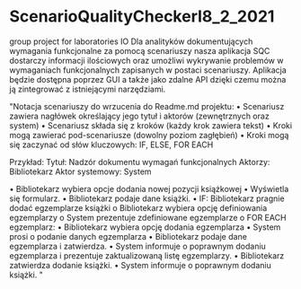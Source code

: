 # ScenarioQualityCheckerI8_2_2021
group project for laboratories IO
Dla analityków dokumentujących wymagania funkcjonalne za pomocą scenariuszy nasza aplikacja SQC dostarczy informacji ilościowych oraz umożliwi wykrywanie problemów w wymaganiach funkcjonalnych zapisanych w postaci scenariuszy. Aplikacja będzie dostępna poprzez GUI a także jako zdalne API dzięki czemu można ją zintegrować z istniejącymi narzędziami.

"Notacja scenariuszy do wrzucenia do Readme.md projektu:
• Scenariusz zawiera nagłówek określający jego tytuł i aktorów (zewnętrznych oraz system)
• Scenariusz składa się z kroków (każdy krok zawiera tekst)
• Kroki mogą zawierać pod-scenariusze (dowolny poziom zagłębień)
• Kroki mogą się zaczynać od słów kluczowych: IF, ELSE, FOR EACH

Przykład:
Tytuł: Nadzór dokumentu wymagań funkcjonalnych
Aktorzy:  Bibliotekarz
Aktor systemowy: System

• Bibliotekarz wybiera opcje dodania nowej pozycji książkowej
• Wyświetla się formularz.
• Bibliotekarz podaje dane książki.
• IF: Bibliotekarz pragnie dodać egzemplarze książki
    o Bibliotekarz wybiera opcję definiowania egzemplarzy
    o System prezentuje zdefiniowane egzemplarze
    o FOR EACH egzemplarz:
        • Bibliotekarz wybiera opcję dodania egzemplarza
        • System prosi o podanie danych egzemplarza
        • Bibliotekarz podaje dane egzemplarza i zatwierdza.
        • System informuje o poprawnym dodaniu egzemplarza i prezentuje zaktualizowaną listę egzemplarzy.
• Bibliotekarz zatwierdza dodanie książki.
• System informuje o poprawnym dodaniu książki.
"
